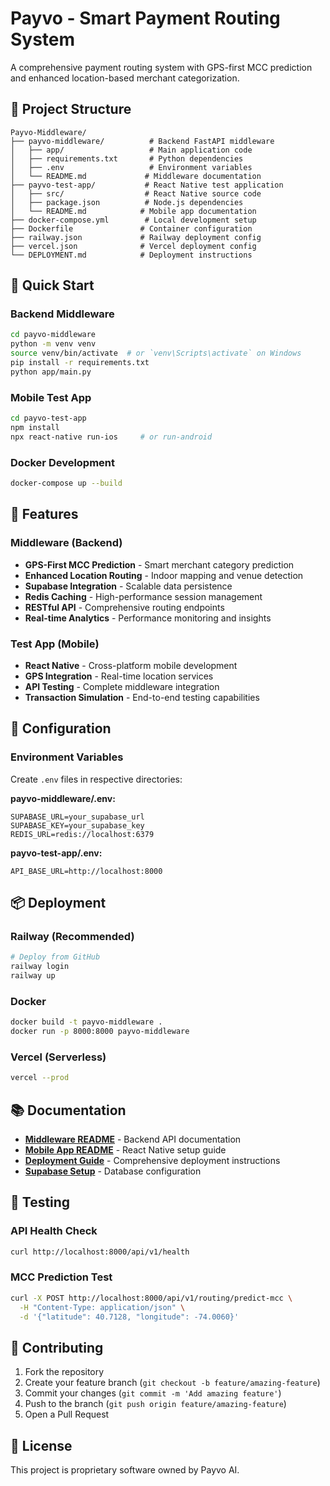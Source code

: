 # Payvo - Smart Payment Routing System

A comprehensive payment routing system with GPS-first MCC prediction and enhanced location-based merchant categorization.

## 📁 Project Structure

```
Payvo-Middleware/
├── payvo-middleware/          # Backend FastAPI middleware
│   ├── app/                   # Main application code
│   ├── requirements.txt       # Python dependencies
│   ├── .env                   # Environment variables
│   └── README.md             # Middleware documentation
├── payvo-test-app/           # React Native test application
│   ├── src/                  # React Native source code
│   ├── package.json          # Node.js dependencies
│   └── README.md            # Mobile app documentation
├── docker-compose.yml        # Local development setup
├── Dockerfile               # Container configuration
├── railway.json             # Railway deployment config
├── vercel.json              # Vercel deployment config
└── DEPLOYMENT.md            # Deployment instructions
```

## 🚀 Quick Start

### Backend Middleware
```bash
cd payvo-middleware
python -m venv venv
source venv/bin/activate  # or `venv\Scripts\activate` on Windows
pip install -r requirements.txt
python app/main.py
```

### Mobile Test App
```bash
cd payvo-test-app
npm install
npx react-native run-ios     # or run-android
```

### Docker Development
```bash
docker-compose up --build
```

## 🌟 Features

### Middleware (Backend)
- **GPS-First MCC Prediction** - Smart merchant category prediction
- **Enhanced Location Routing** - Indoor mapping and venue detection
- **Supabase Integration** - Scalable data persistence
- **Redis Caching** - High-performance session management
- **RESTful API** - Comprehensive routing endpoints
- **Real-time Analytics** - Performance monitoring and insights

### Test App (Mobile)
- **React Native** - Cross-platform mobile development
- **GPS Integration** - Real-time location services
- **API Testing** - Complete middleware integration
- **Transaction Simulation** - End-to-end testing capabilities

## 🔧 Configuration

### Environment Variables
Create `.env` files in respective directories:

**payvo-middleware/.env:**
```env
SUPABASE_URL=your_supabase_url
SUPABASE_KEY=your_supabase_key
REDIS_URL=redis://localhost:6379
```

**payvo-test-app/.env:**
```env
API_BASE_URL=http://localhost:8000
```

## 📦 Deployment

### Railway (Recommended)
```bash
# Deploy from GitHub
railway login
railway up
```

### Docker
```bash
docker build -t payvo-middleware .
docker run -p 8000:8000 payvo-middleware
```

### Vercel (Serverless)
```bash
vercel --prod
```

## 📚 Documentation

- **[Middleware README](./payvo-middleware/README.md)** - Backend API documentation
- **[Mobile App README](./payvo-test-app/README.md)** - React Native setup guide
- **[Deployment Guide](./DEPLOYMENT.md)** - Comprehensive deployment instructions
- **[Supabase Setup](./payvo-middleware/SUPABASE_SETUP.md)** - Database configuration

## 🧪 Testing

### API Health Check
```bash
curl http://localhost:8000/api/v1/health
```

### MCC Prediction Test
```bash
curl -X POST http://localhost:8000/api/v1/routing/predict-mcc \
  -H "Content-Type: application/json" \
  -d '{"latitude": 40.7128, "longitude": -74.0060}'
```

## 🤝 Contributing

1. Fork the repository
2. Create your feature branch (`git checkout -b feature/amazing-feature`)
3. Commit your changes (`git commit -m 'Add amazing feature'`)
4. Push to the branch (`git push origin feature/amazing-feature`)
5. Open a Pull Request

## 📄 License

This project is proprietary software owned by Payvo AI.